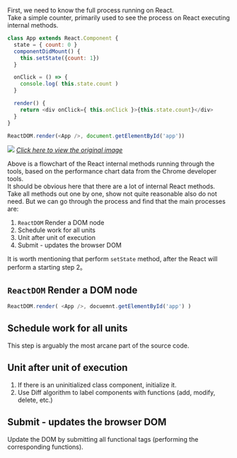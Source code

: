 First, we need to know the full process running on React.  
Take a simple counter, primarily used to see the process on React executing internal methods.
```js
class App extends React.Component {
  state = { count: 0 }
  componentDidMount() {
    this.setState({count: 1})
  }

  onClick = () => {
    console.log( this.state.count )
  }

  render() {
    return <div onClick={ this.onClick }>{this.state.count}</div>
  }
}

ReactDOM.render(<App />, document.getElementById('app'))
```

![](https://terry-su.github.io/CDN/images/how-react-works/setState-and-on-click_mini.png)
*[Click here to view the original image](https://terry-su.github.io/CDN/images/how-react-works/setState-and-on-click.png)*

Above is a flowchart of the React internal methods running through the tools, based on the performance chart data from the Chrome developer tools.   
It should be obvious here that there are a lot of internal React methods. Take all methods out one by one, show not quite reasonable also do not need. But we can go through the process and find that the main processes are:
1. `ReactDOM` Render a DOM node
2. Schedule work for all units
3. Unit after unit of execution
4. Submit - updates the browser DOM

It is worth mentioning that perform ` setState ` method, after the React will perform a starting step 2。


##  `ReactDOM` Render a DOM node
```js
ReactDOM.render( <App />, docuemnt.getElementById('app') )
```

## Schedule work for all units
This step is arguably the most arcane part of the source code.


## Unit after unit of execution
1. If there is an uninitialized class component, initialize it.
2. Use Diff algorithm to label components with functions (add, modify, delete, etc.)

## Submit - updates the browser DOM
Update the DOM by submitting all functional tags (performing the corresponding functions).